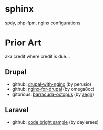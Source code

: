 sphinx
======

spdy, php-fpm, nginx configurations


# Prior Art
aka credit where credit is due...

## Drupal
* github: [drupal-with-nginx](https://github.com/perusio/drupal-with-nginx) (by perusio)
* github: [nginx-for-drupal](https://github.com/omega8cc/nginx-for-drupal) (by omega8cc)
* gitorious: [barracuda-octopus](https://gitorious.org/aegir/barracuda-octopus) (by [aegir](https://gitorious.org/aegir))

## Laravel
* github: [code bright sample](https://github.com/daylerees/laravel-website-configs/blob/master/nginx.conf) (by daylerees)

